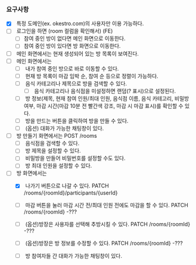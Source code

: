 ### 요구사항

- [x]  특정 도메인(ex. okestro.com)의 사용자만 이용 가능하다.
- [ ]  로그인을 하면 (room 컬럼을 확인해서) (FE)
    - [ ] 참여 중인 방이 없다면 메인 화면으로 이동한다.
    - [ ] 참여 중인 방이 있다면 방 화면으로 이동한다.
- [ ]  메인 화면에서는 현재 생성되어 있는 방 목록이 보여진다. 
- [ ]  메인 화면에서는
    - [ ]  내가 참여 중인 방으로 바로 이동할 수 있다.
    - [ ]  현재 방 목록이 마감 임박 순, 참여 순 등으로 정렬이 가능하다.
    - [ ]  음식 카테고리나 제목으로 방을 검색할 수 있다.
        - [ ]  음식 카테고리나 음식점을 미설정하면 랜덤(? 표시)으로 설정된다.
    - [ ]  방 정보(제목, 현재 참여 인원/최대 인원, 음식점 이름, 음식 카테고리, 비밀방 여부, 마감 시간(마감 10분 전 빨간색 강조, 마감 시 마감 표시)를 확인할 수 있다.
    - [ ]  방을 만드는 버튼을 클릭하여 방을 만들 수 있다.
    - [ ]  (옵션) 대화가 가능한 채팅창이 있다.
- [ ]  방 만들기 화면에서는 POST /rooms
    - [ ]  음식점을 검색할 수 있다.
    - [ ]  방 제목을 설정할 수 있다.
    - [ ]  비밀방을 만들어 비밀번호를 설정할 수도 있다.
    - [ ]  방 최대 인원을 설정할 수 있다.
- [ ]  방 화면에서는
    - [x]  나가기 버튼으로 나갈 수 있다. PATCH /rooms/{roomId}/participants/{userId}
    - [ ]  마감 버튼을 눌러 마감 시간 전/최대 인원 전에도 마감을 할 수 있다. PATCH /rooms/{roomId} -???
    - [ ]  (옵션)방장은 사용자를 선택해 추방시킬 수 있다. PATCH /rooms/{roomId} -???
    - [ ]  (옵션)방장은 방 정보를 수정할 수 있다. PATCH /rooms/{roomId} -???
    - [ ]  방 참여자들 간 대화가 가능한 채팅창이 있다.

